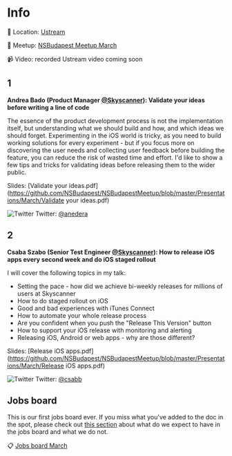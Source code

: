 Info
===========

:round_pushpin: Location: [Ustream](https://goo.gl/maps/4yi7sawY6yF2)

:truck: Meetup: [NSBudapest Meetup March](http://www.meetup.com/NSBudapest/events/229251392/)

:video_camera: Video: recorded Ustream video coming soon

1
---
**Andrea Bado (Product Manager [@Skyscanner](https://twitter.com/Skyscanner)): Validate your ideas before writing a line of code**

The essence of the product development process is not the implementation itself, but understanding what we should build and how, and which ideas we should forget. Experimenting in the iOS world is tricky, as you need to build working solutions for every experiment - but if you focus more on discovering the user needs and collecting user feedback before building the feature, you can reduce the risk of wasted time and effort. I'd like to show a few tips and tricks for validating ideas before releasing them to the wider public.

Slides: [Validate your ideas.pdf](https://github.com/NSBudapest/NSBudapestMeetup/blob/master/Presentations/March/Validate your ideas.pdf)

![Twitter](http://i.imgur.com/wWzX9uB.png) Twitter: [@anedera](https://twitter.com/anedera)

2
---

**Csaba Szabo (Senior Test Engineer [@Skyscanner](https://twitter.com/Skyscanner)): How to release iOS apps every second week and do iOS staged rollout**

I will cover the following topics in my talk:

- Setting the pace - how did we achieve bi-weekly releases for millions of users at Skyscanner
- How to do staged rollout on iOS
- Good and bad experiences with iTunes Connect
- How to automate your whole release process
- Are you confident when you push the "Release This Version" button
- How to support your iOS release with monitoring and alerting
- Releasing iOS, Android or web apps - why are those different?

Slides: [Release iOS apps.pdf](https://github.com/NSBudapest/NSBudapestMeetup/blob/master/Presentations/March/Release iOS apps.pdf)

![Twitter](http://i.imgur.com/wWzX9uB.png) Twitter: [@csabb](https://twitter.com/csabb)

Jobs board
---

This is our first jobs board ever. If you miss what you've added to the doc in the spot, please check out [this section](https://github.com/NSBudapest/NSBudapestMeetup#jobs-board) about what do we expect to have in the jobs board and what we do not.

:clipboard: [Jobs board March](https://github.com/NSBudapest/NSBudapestMeetup/blob/master/Jobs/2016/March.md)
